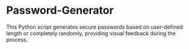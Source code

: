 # Password-Generator
This Python script generates secure passwords based on user-defined length or completely randomly, providing visual feedback during the process.
